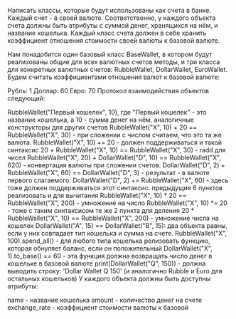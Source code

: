 Написать классы, которые будут использованы как счета в банке. Каждый счет - в своей валюте. 
Соответственно, у каждого объекта счета должны быть атрибуты с суммой денег, хранящихся на нём, и название кошелька. 
Каждый класс счета должен в себе хранить коэффициент отношения стоимости своей валюты к базовой валюте.

Нам понадобится один базовый класс BaseWallet, в котором будут реализованы общие для всех валютных счетов методы, и три класса для конкретных валютных счетов: 
RubbleWallet, DollarWallet, EuroWallet. Будем считать коэффициентами отношения валют к базовой валюте:

Рубль: 1
Доллар: 60
Евро: 70
Протокол взаимодействия объектов следующий:

RubbleWallet("Первый кошелек", 10), где "Первый кошелек" - это название кошелька, а 10 - сумма денег на нём.
аналогичные конструкторы для других счетов
RubbleWallet("X", 10) + 20 == RubbleWallet("X", 30) - при сложении с числом считаем, что это та же валюта.
RubbleWallet("X", 10) += 20 - должен поддерживаться и такой синтаксис
20 + RubbleWallet("X", 10) == RubbleWallet("X", 30) - radd для чисел
RubbleWallet("X", 20) + DollarWallet("D", 10) == RubbleWallet("X", 620) - конвертация валюты при сложении счетов.
DollarWallet("D", 2) + RubbleWallet("X", 60) == DollarWallet("D", 3) - результат - в валюте первого слагаемого.
DollarWallet("D", 2) += RubbleWallet("X", 60) - здесь тоже должен поддерживаться этот синтаксис.
предыдущие 6 пунктов реализовать и для вычитания
RubbleWallet("X", 10) * 20 == RubbleWallet("X", 200) - умножение на число
RubbleWallet("X", 10) *= 20 - тоже с таким синтаксисом
те же 2 пункта для деления
20 * RubbleWallet("X", 10) == RubbleWallet("X", 200) - умножение числа на кошелек
DollarWallet("A", 15) == DollarWallet("B", 15): два объекта равны, если у них совпадает тип кошелька и сумма на счете.
RubbleWallet("X", 100).spend_all() - для любого типа кошелька релизовать функцию, которая обнуляет баланс, если он положительный
DollarWallet("X", 1).to_base() == 60 - эта функция должна возвращать число денег в кошельке в базовой валюте
print(DollarWallet("Q", 150)) - должна выводить строку: 'Dollar Wallet Q 150' (и аналогично Rubble и Euro для остальных кошельков)
У каждого объекта должны быть доступны атрибуты:

name - название кошелька
amount - количество денег на счете
exchange_rate - коэффициент стоимости валюты к базовой
